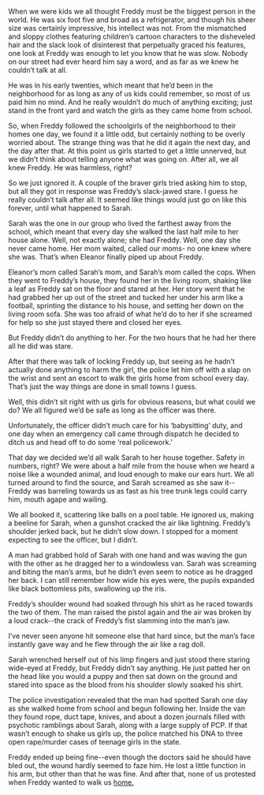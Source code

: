 When we were kids we all thought Freddy must be the biggest person in the world.  He was six foot five and broad as a refrigerator, and though his sheer size was certainly impressive, his intellect was not.  From the mismatched and sloppy clothes featuring children’s cartoon characters to the disheveled hair and the slack look of disinterest that perpetually graced his  features, one look at Freddy was enough to let you know that he was slow.  Nobody on our street had ever heard him say a word, and as far as we knew he couldn’t talk at all.

He was in his early twenties, which meant that he’d been in the neighborhood for as long as any of us kids could remember, so most of us paid him no mind.  And he really wouldn’t do much of anything exciting; just stand in the front yard and watch the girls as they came home from school.

So, when Freddy followed the schoolgirls of the neighborhood to their homes one day, we found it a little odd, but certainly nothing to be overly worried about.  The strange thing was that he did it again the next day, and the day after that.  At this point us girls started to get a little unnerved, but we didn’t think about telling anyone what was going on.  After all, we all knew Freddy.  He was harmless, right?

So we just ignored it.  A couple of the braver girls tried asking him to stop, but all they got in response was Freddy’s slack-jawed stare.  I guess he really couldn’t talk after all.  It seemed like things would just go on like this forever, until what happened to Sarah.

Sarah was the one in our group who lived the farthest away from the school, which meant that every day she walked the last half mile to her house alone.  Well, not exactly alone; she had Freddy.  Well, one day she never came home.  Her mom waited, called our moms- no one knew where she was.  That’s when Eleanor finally piped up about Freddy.

Eleanor’s mom called Sarah’s mom, and Sarah’s mom called the cops.  When they went to Freddy’s house, they found her in the living room, shaking like a leaf as Freddy sat on the floor and stared at her. Her story went that he had grabbed her up out of the street and tucked her under his arm like a football, sprinting the distance to his house, and setting her down on the living room sofa.  She was too afraid of what he’d do to her if she screamed for help so she just stayed there and closed her eyes.

But Freddy didn’t do anything to her.  For the two hours that he had her there all he did was stare.

After that there was talk of locking Freddy up, but seeing as he hadn’t actually done anything to harm the girl, the police let him off with a slap on the wrist and sent an escort to walk the girls home from school every day.  That’s just the way things are done in small towns I guess.

Well, this didn’t sit right with us girls for obvious reasons, but what could we do?  We all figured we’d be safe as long as the officer was there.  

Unfortunately, the officer didn’t much care for his ‘babysitting’ duty, and one day when an emergency call came through dispatch he decided to ditch us and head off to do some ‘real policework.’


That day we decided we’d all walk Sarah to her house together.  Safety in numbers, right?  We were about a half mile from the house when we heard a noise like a wounded animal, and loud enough to make our ears hurt.  We all turned around to find  the source, and Sarah screamed as she saw it--Freddy was barreling towards us as fast as his tree trunk legs could carry him, mouth agape and wailing.

We all booked it, scattering  like balls on a pool table.  He ignored us, making a beeline for Sarah, when a gunshot cracked the air like lightning.  Freddy’s shoulder jerked back, but he didn’t slow down.  I stopped for a moment expecting to see the officer, but I didn’t.  

A man had grabbed hold of Sarah with one hand and was waving the gun with the other as he dragged her to a windowless van. Sarah was screaming and biting the man’s arms, but he didn’t even seem to notice as he dragged her back.  I can still remember how wide his eyes were, the pupils expanded like black bottomless pits, swallowing up the iris.

Freddy’s shoulder wound had soaked through his shirt as he raced towards the two of them.  The man raised the pistol again and the air was broken by a loud crack--the crack of Freddy’s fist slamming into the man’s jaw.

I’ve never seen anyone hit someone else that hard since,  but the man’s face instantly gave way and he flew through the air like a rag doll.

Sarah wrenched herself out of his limp fingers and just stood there staring wide-eyed at Freddy, but Freddy didn’t say anything.  He just patted her on the head like you would a puppy and then sat down on the ground and stared into space as the blood from his shoulder slowly soaked his shirt.

The police investigation revealed that the man had spotted Sarah one day as she walked home from school and begun following her. Inside the van they found rope, duct tape, knives, and about a dozen journals filled with psychotic ramblings about Sarah, along with a large supply of PCP. If that wasn’t enough to shake us girls up, the police matched his DNA to three open rape/murder cases of teenage girls in the state.

Freddy ended up being fine--even though the doctors said he should have bled out, the wound hardly seemed to faze him.  He lost a little function in his arm, but other than that he was fine.  And after that, none of us protested when Freddy wanted to walk us [home.](http://Facebook.com/lifeisstrangemetoo)